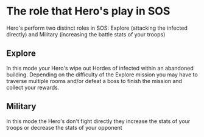 # The role that Hero's play in SOS

Hero's perform two distinct roles in SOS: Explore (attacking the infected directly) and Military (increasing the battle stats of your troops)

## Explore
In this mode your Hero's wipe out Hordes of infected within an abandoned building. Depending on the difficulty of the Explore mission you may have to traverse multiple rooms and/or defeat a boss to finish the mission and collect your rewards.

## Military
In this mode the Hero's don't fight directly they increase the stats of your troops or decrease the stats of your opponent